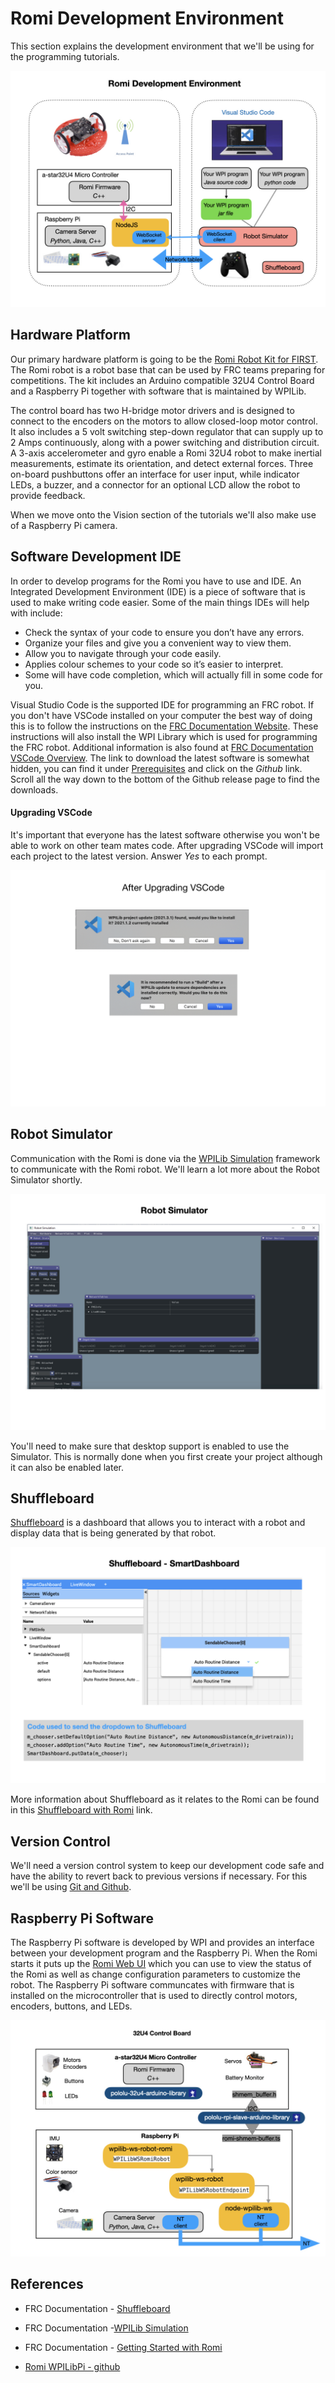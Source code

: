 # Romi Development Environment
This section explains the development environment that we'll be using for the programming tutorials.

![Development Environment](../../images/Romi/Romi.002.jpeg)

## Hardware Platform
Our primary hardware platform is going to be the [Romi Robot Kit for FIRST](https://www.pololu.com/product/4022).  The Romi robot is a robot base that can be used by FRC teams preparing for competitions. The kit includes an Arduino compatible 32U4 Control Board and a Raspberry Pi together with software that is maintained by WPILib.

The control board has two H-bridge motor drivers and is designed to connect to the encoders on the motors to allow closed-loop motor control. It also includes a 5 volt switching step-down regulator that can supply up to 2 Amps continuously, along with a power switching and distribution circuit. A 3-axis accelerometer and gyro enable a Romi 32U4 robot to make inertial measurements, estimate its orientation, and detect external forces. Three on-board pushbuttons offer an interface for user input, while indicator LEDs, a buzzer, and a connector for an optional LCD allow the robot to provide feedback.

When we move onto the Vision section of the tutorials we'll also make use of a Raspberry Pi camera.

## Software Development IDE

In order to develop programs for the Romi you have to use and IDE. An Integrated Development Environment (IDE) is a piece of software that is used to make writing code easier. Some of the main things IDEs will help with include: 

- Check the syntax of your code to ensure you don’t have any errors.
- Organize your files and give you a convenient way to view them.
- Allow you to navigate through your code easily.
- Applies colour schemes to your code so it’s easier to interpret.
- Some will have code completion, which will actually fill in some code for you. 

Visual Studio Code is the supported IDE for programming an FRC robot. If you don't have VSCode installed on your computer the best way of doing this is to follow the instructions on the [FRC Documentation Website](https://docs.wpilib.org/en/latest/docs/zero-to-robot/step-2/wpilib-setup.html). These instructions will also install the WPI Library which is used for programming the FRC robot. Additional information is also found at [FRC Documentation VSCode Overview](https://docs.wpilib.org/en/latest/docs/software/vscode-overview/index.html). The link to download the latest software is somewhat hidden, you can find it under [Prerequisites](https://docs.wpilib.org/en/latest/docs/zero-to-robot/step-2/wpilib-setup.html#prerequisites) and click on the *Github* link.  Scroll all the way down to the bottom of the Github release page to find the downloads.

#### Upgrading VSCode
It's important that everyone has the latest software otherwise you won't be able to work on other team mates code.  After upgrading VSCode will import each project to the latest version.  Answer *Yes* to each prompt.

![After Upgrade](../../images/FRCTools/FRCTools.011.jpeg)

## Robot Simulator
 Communication with the Romi is done via the [WPILib Simulation](https://docs.wpilib.org/en/latest/docs/software/wpilib-tools/robot-simulation/index.html) framework to communicate with the Romi robot.  We'll learn a lot more about the Robot Simulator shortly.

![Simulator](../../images/Romi/Romi.008.jpeg)

You'll need to make sure that desktop support is enabled to use the Simulator.  This is normally done when you first create your project although it can also be enabled later.

## Shuffleboard
[Shuffleboard](https://docs.wpilib.org/en/stable/docs/software/wpilib-tools/shuffleboard/index.html) is a dashboard that allows you to interact with a robot and display data that is being generated by that robot.

![Shuffleboard](../../images/Romi/Romi.009.jpeg)

More information about Shuffleboard as it relates to the Romi can be found in this [Shuffleboard with Romi](../../Tools/shuffleboard.md) link.

## Version Control
We'll need a version control system to keep our development code safe and have the ability to revert back to previous versions if necessary. For this we'll be using [Git and Github](../../Tools/git.md).

## Raspberry Pi Software
The Raspberry Pi software is developed by WPI and provides an interface between your development program and the Raspberry Pi. When the Romi starts it puts up the [Romi Web UI](https://docs.wpilib.org/en/stable/docs/romi-robot/web-ui.html) which you can use to view the status of the Romi as well as change configuration parameters to customize the robot. The Raspberry Pi software communcates with firmware that is installed on the microcontroller that is used to directly control motors, encoders, buttons, and LEDs.

![Development Environment](../../images/Romi/Romi.003.jpeg)

## References
- FRC Documentation - [Shuffleboard](https://docs.wpilib.org/en/stable/docs/software/wpilib-tools/shuffleboard/index.html)

- FRC Documentation -[WPILib Simulation](https://docs.wpilib.org/en/latest/docs/software/wpilib-tools/robot-simulation/index.html) 

- FRC Documentation - [Getting Started with Romi](https://docs.wpilib.org/en/stable/docs/romi-robot/index.html)

- [Romi WPILibPi - github](https://github.com/wpilibsuite/WPILibPi/releases)


<!-- <h3><span style="float:left">
<a href="romi">Home</a></span>
<h3>
<span style="float:right">
<a href="romiExample">Next</a></span></h3> -->